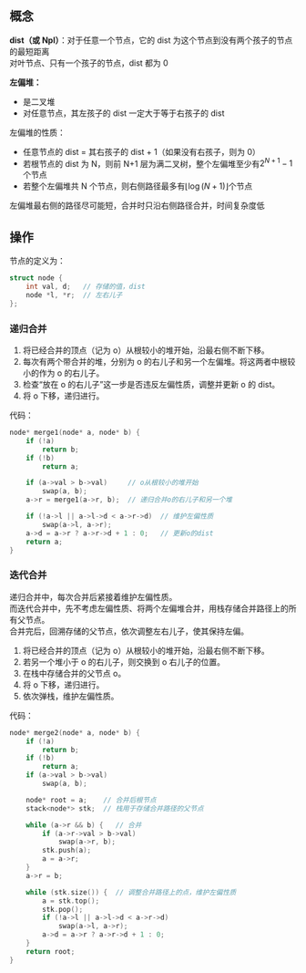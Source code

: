 <!-- ## 斜堆

merge时不考虑Npl。每次拼接较小值的子树，翻转 -->

## 概念

**dist（或 Npl）**：对于任意一个节点，它的 dist 为这个节点到没有两个孩子的节点的最短距离  
对叶节点、只有一个孩子的节点，dist 都为 0

**左偏堆：**

- 是二叉堆
- 对任意节点，其左孩子的 dist 一定大于等于右孩子的 dist

左偏堆的性质：

- 任意节点的 dist = 其右孩子的 dist + 1（如果没有右孩子，则为 0）
- 若根节点的 dist 为 N，则前 N+1 层为满二叉树，整个左偏堆至少有$2^{N+1}-1$个节点
- 若整个左偏堆共 N 个节点，则右侧路径最多有$\lfloor \log(N+1) \rfloor$个节点

左偏堆最右侧的路径尽可能短，合并时只沿右侧路径合并，时间复杂度低

## 操作

节点的定义为：

```cpp
struct node {
    int val, d;   // 存储的值，dist
    node *l, *r;  // 左右儿子
};
```

### 递归合并

1. 将已经合并的顶点（记为 o）从根较小的堆开始，沿最右侧不断下移。
2. 每次有两个带合并的堆，分别为 o 的右儿子和另一个左偏堆。将这两者中根较小的作为 o 的右儿子。
3. 检查“放在 o 的右儿子”这一步是否违反左偏性质，调整并更新 o 的 dist。
4. 将 o 下移，递归进行。

代码：

```cpp
node* merge1(node* a, node* b) {
    if (!a)
        return b;
    if (!b)
        return a;

    if (a->val > b->val)     // o从根较小的堆开始
        swap(a, b);
    a->r = merge1(a->r, b);  // 递归合并o的右儿子和另一个堆

    if (!a->l || a->l->d < a->r->d)  // 维护左偏性质
        swap(a->l, a->r);
    a->d = a->r ? a->r->d + 1 : 0;   // 更新o的dist
    return a;
}
```

### 迭代合并

递归合并中，每次合并后紧接着维护左偏性质。  
而迭代合并中，先不考虑左偏性质、将两个左偏堆合并，用栈存储合并路径上的所有父节点。  
合并完后，回溯存储的父节点，依次调整左右儿子，使其保持左偏。

1. 将已经合并的顶点（记为 o）从根较小的堆开始，沿最右侧不断下移。
2. 若另一个堆小于 o 的右儿子，则交换到 o 右儿子的位置。
3. 在栈中存储合并的父节点 o。
4. 将 o 下移，递归进行。
5. 依次弹栈，维护左偏性质。

代码：

```cpp
node* merge2(node* a, node* b) {
    if (!a)
        return b;
    if (!b)
        return a;
    if (a->val > b->val)
        swap(a, b);

    node* root = a;    // 合并后根节点
    stack<node*> stk;  // 栈用于存储合并路径的父节点

    while (a->r && b) {   // 合并
        if (a->r->val > b->val)
            swap(a->r, b);
        stk.push(a);
        a = a->r;
    }
    a->r = b;

    while (stk.size()) {  // 调整合并路径上的点，维护左偏性质
        a = stk.top();
        stk.pop();
        if (!a->l || a->l->d < a->r->d)
            swap(a->l, a->r);
        a->d = a->r ? a->r->d + 1 : 0;
    }
    return root;
}
```
